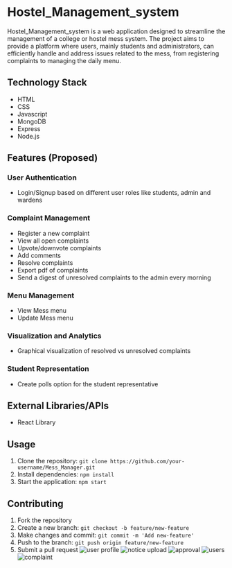 # Hostel_Management_system



Hostel_Management_system is a web application designed to streamline the management of a college or hostel mess system. The project aims to provide a platform where users, mainly students and administrators, can efficiently handle and address issues related to the mess, from registering complaints to managing the daily menu.

## Technology Stack
- HTML
- CSS
- Javascript
- MongoDB
- Express
- Node.js

## Features (Proposed)

### User Authentication
- Login/Signup based on different user roles like students, admin and wardens 

### Complaint Management
- Register a new complaint
- View all open complaints
- Upvote/downvote complaints
- Add comments
- Resolve complaints
- Export pdf of complaints
- Send a digest of unresolved complaints to the admin every morning

### Menu Management
- View Mess menu
- Update Mess menu

### Visualization and Analytics
- Graphical visualization of resolved vs unresolved complaints

### Student Representation
- Create polls option for the student representative

## External Libraries/APIs
- React Library

## Usage
1. Clone the repository: `git clone https://github.com/your-username/Mess_Manager.git`
2. Install dependencies: `npm install`
3. Start the application: `npm start`

## Contributing
1. Fork the repository
2. Create a new branch: `git checkout -b feature/new-feature`
3. Make changes and commit: `git commit -m 'Add new-feature'`
4. Push to the branch: `git push origin feature/new-feature`
5. Submit a pull request
![user profile](https://github.com/sachinkr24/Hostel_Management_system/assets/85781890/9e1beb0c-6b97-4c02-9828-fd268e6430af)
![notice upload](https://github.com/sachinkr24/Hostel_Management_system/assets/85781890/d3d22fad-adf6-4416-b704-f962c1923bba)
![approval](https://github.com/sachinkr24/Hostel_Management_system/assets/85781890/0908e9ad-c8fc-4e99-a59a-561b31535dd0)
![users](https://github.com/sachinkr24/Hostel_Management_system/assets/85781890/081b4ccc-e93c-4f20-878b-5c2337e9c9e0)
![complaint](https://github.com/sachinkr24/Hostel_Management_system/assets/85781890/9b60c647-964b-4ccb-876e-09977554c1fd)
